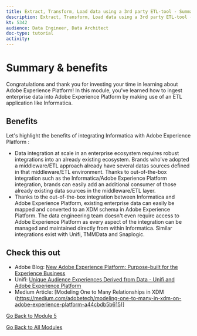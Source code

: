 ```yaml
---
title: Extract, Transform, Load data using a 3rd party ETL-tool - Summary
description: Extract, Transform, Load data using a 3rd party ETL-tool - Summary
kt: 5342
audience: Data Engineer, Data Architect
doc-type: tutorial
activity:
---
```

# Summary & benefits

Congratulations and thank you for investing your time in learning about Adobe Experience Platform!
In this module, you've learned how to ingest enterprise data into Adobe Experience Platform by making use of an ETL application like Informatica.

## Benefits

Let's highlight the benefits of integrating Informatica with Adobe Experience Platform :

- Data integration at scale in an enterprise ecosystem requires robust integrations into an already existing ecosystem. Brands who've adopted a middleware/ETL approach already have several datas sources defined in that middleware/ETL environment. Thanks to out-of-the-box integration such as the Informatica/Adobe Experience Platform integration, brands can easily add an additional consumer of those already existing data sources in the middleware/ETL layer.
- Thanks to the out-of-the-box integration between Informatica and Adobe Experience Platform, existing enterprise data can easily be mapped and converted to an XDM schema in Adobe Experience Platform. The data engineering team doesn't even require access to Adobe Experience Platform as every aspect of the integration can be managed and maintained directly from within Informatica. Similar integrations exist with Unifi, TMMData and Snaplogic.

## Check this out


- Adobe Blog: [New Adobe Experience Platform: Purpose-built for the Experience Business](https://theblog.adobe.com/new-adobe-cloud-platform-way-manage-experience-data-scale/)
- Unifi: [Unique Audience Experiences Derived from Data - Unifi and Adobe Experience Platform](https://unifisoftware.com/solutions/adobe-experience-platform/)
- Medium Article: [Modeling One to Many Relationships in XDM (https://medium.com/adobetech/modeling-one-to-many-in-xdm-on-adobe-experience-platform-a44cbdb5b615)]

[Go Back to Module 5](./data-ingestion-informatica-etl.md)

[Go Back to All Modules](../../overview.md)
